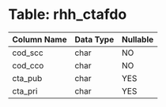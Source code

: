 # Table: rhh_ctafdo

| Column Name | Data Type | Nullable |
|-------------|-----------|----------|
| cod_scc | char | NO |
| cod_cco | char | NO |
| cta_pub | char | YES |
| cta_pri | char | YES |
